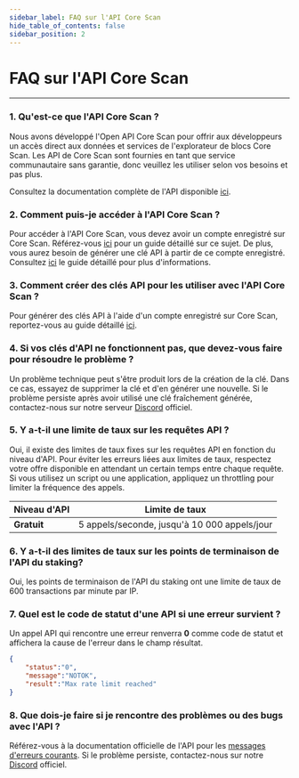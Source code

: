 ```yaml
---
sidebar_label: FAQ sur l'API Core Scan
hide_table_of_contents: false
sidebar_position: 2
---
```


# FAQ sur l'API Core Scan

---

### 1. Qu'est-ce que l'API Core Scan ?

Nous avons développé l'Open API Core Scan pour offrir aux développeurs un accès direct aux données et services de l'explorateur de blocs Core Scan. Les API de Core Scan sont fournies en tant que service communautaire sans garantie, donc veuillez les utiliser selon vos besoins et pas plus.

Consultez la documentation complète de l'API disponible [ici](https://docs.coredao.org/docs/api).

### 2. Comment puis-je accéder à l'API Core Scan ?

Pour accéder à l'API Core Scan, vous devez avoir un compte enregistré sur Core Scan. Référez-vous [ici](https://docs.coredao.org/docs/api/tutorials/creating-an-account) pour un guide détaillé sur ce sujet. De plus, vous aurez besoin de générer une clé API à partir de ce compte enregistré. Consultez [ici](https://docs.coredao.org/docs/api/tutorials/generate-an-api-key) le guide détaillé pour plus d'informations.

### 3. Comment créer des clés API pour les utiliser avec l'API Core Scan ?

Pour générer des clés API à l'aide d'un compte enregistré sur Core Scan, reportez-vous au guide détaillé [ici](https://docs.coredao.org/docs/api/tutorials/generate-an-api-key).

### 4. Si vos clés d'API ne fonctionnent pas, que devez-vous faire pour résoudre le problème ?

Un problème technique peut s'être produit lors de la création de la clé. Dans ce cas, essayez de supprimer la clé et d'en générer une nouvelle. Si le problème persiste après avoir utilisé une clé fraîchement générée, contactez-nous sur notre serveur [Discord](https://discord.com/invite/coredaoofficial) officiel.

### 5. Y a-t-il une limite de taux sur les requêtes API ?

Oui, il existe des limites de taux fixes sur les requêtes API en fonction du niveau d'API. Pour éviter les erreurs liées aux limites de taux, respectez votre offre disponible en attendant un certain temps entre chaque requête. Si vous utilisez un script ou une application, appliquez un throttling pour limiter la fréquence des appels.

| **Niveau d'API** | **Limite de taux**                           |
| ---------------- | -------------------------------------------- |
| **Gratuit**      | 5 appels/seconde, jusqu'à 10 000 appels/jour |

### 6. Y a-t-il des limites de taux sur les points de terminaison de l'API du staking?

Oui, les points de terminaison de l'API du staking ont une limite de taux de 600 transactions par minute par IP.

### 7. Quel est le code de statut d'une API si une erreur survient ?

Un appel API qui rencontre une erreur renverra **0** comme code de statut et affichera la cause de l'erreur dans le champ résultat.

```json
{
    "status":"0",
    "message":"NOTOK",
    "result":"Max rate limit reached"
}
```

### 8. Que dois-je faire si je rencontre des problèmes ou des bugs avec l'API ?

Référez-vous à la documentation officielle de l'API pour les [messages d'erreurs courants](https://docs.coredao.org/docs/api/tutorials/common-error-messages). Si le problème persiste, contactez-nous sur notre [Discord](https://discord.com/invite/coredaoofficial) officiel.